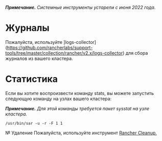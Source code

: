 ***Примечание.** Системные инструменты устарели с июня 2022 года.*

# Журналы
Пожалуйста, используйте ]logs-collector](https://github.com/rancherlabs/support-tools/tree/master/collection/rancher/v2.x/logs-collector) для сбора журналов из вашего кластера.

# Статистика
Если вы хотите воспроизвести команду stats, вы можете запустить следующую команду на узлах вашего кластера:

***Примечание.** Для этой команды требуется пакет sysstat на узле кластера.*
```
/usr/bin/sar -u -r -F 1 1
```
№ Удаление
Пожалуйста, используйте инструмент [Rancher Cleanup.](https://github.com/rancher/rancher-cleanup)
